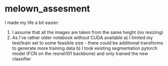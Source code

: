 # melown_assesment
I made my life a bit easier:
  1) I assume that all the images are taken from the same height (no resizing)
  2) As I've rather older notebook without CUDA available
    a) I limited my test/train set to some feasible size - there could be additional transforms to generate more training data
    b) I took existing segmentation pytorch model (FCN on the resnet101 backbone) and only trained the new classifier

